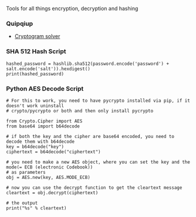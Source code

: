 Tools for all things encryption, decryption and hashing

### Quipqiup
- [Cryptogram solver](quipqiup.com)

### SHA 512 Hash Script
```
hashed_password = hashlib.sha512(password.encode('password') + salt.encode('salt')).hexdigest()
print(hashed_password)
```

### Python AES Decode Script
```
# For this to work, you need to have pycrypto installed via pip, if it doesn't work uninstall 
# crypto/pycrypto or both and then only install pycrypto 

from Crypto.Cipher import AES
from base64 import b64decode

# if both the key and the cipher are base64 encoded, you need to decode them with b64decode 
key = b64decode("key")
ciphertext = b64decode("ciphertext")

# you need to make a new AES object, where you can set the key and the mode(= ECB (electronic Codebook)) 
# as parameters
obj = AES.new(key, AES.MODE_ECB)

# now you can use the decrypt function to get the cleartext message
cleartext = obj.decrypt(ciphertext)

# the output 
print("%s" % cleartext)
```
